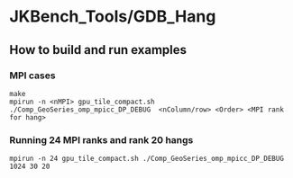 # JKBench_Tools/GDB_Hang

## How to build and run examples

### MPI cases

```
make 
mpirun -n <nMPI> gpu_tile_compact.sh ./Comp_GeoSeries_omp_mpicc_DP_DEBUG  <nColumn/row> <Order> <MPI rank for hang>
```

### Running 24 MPI ranks and rank 20 hangs
```
mpirun -n 24 gpu_tile_compact.sh ./Comp_GeoSeries_omp_mpicc_DP_DEBUG 1024 30 20
```



